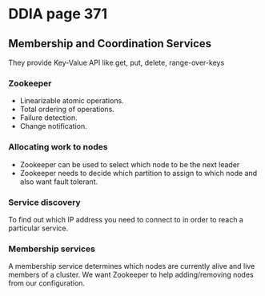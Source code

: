 # DDIA page 371

## Membership and Coordination Services

They provide Key-Value API like get, put, delete, range-over-keys

### Zookeeper

* Linearizable atomic operations.
* Total ordering of operations.
* Failure detection.
* Change notification.

### Allocating work to nodes

* Zookeeper can be used to select which node to be the next leader
* Zookeeper needs to decide which partition to assign to which node and also want fault tolerant.

### Service discovery&#x20;

To find out which IP address you need to connect to in order to reach a particular service.

### Membership services

A membership service determines which nodes are currently alive and live members of a cluster. We want Zookeeper to help adding/removing nodes from our configuration.


